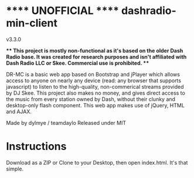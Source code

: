 **** UNOFFICIAL **** dashradio-min-client
====================
v3.3.0

__** This project is mostly non-functional as it's based on the older Dash Radio base. It was created for research purposes and isn't affiliated with Dash Radio LLC or Skee. Commercial use is prohibited. **__

DR-MC is a basic web app based on Bootstrap and jPlayer which allows access to anyone on nearly any device (read: any browser that supports javascript) to listen to the high-quality, non-commerical streams provided by DJ Skee. This project also makes no money, and gives direct access to the music from every station owned by Dash, without their clunky and desktop-only flash component. This web app makes use of jQuery, HTML and AJAX.

Made by dylmye / teamdaylo
Released under MIT

Instructions
====================
Download as a ZIP or Clone to your Desktop, then open index.html. It's that simple.

